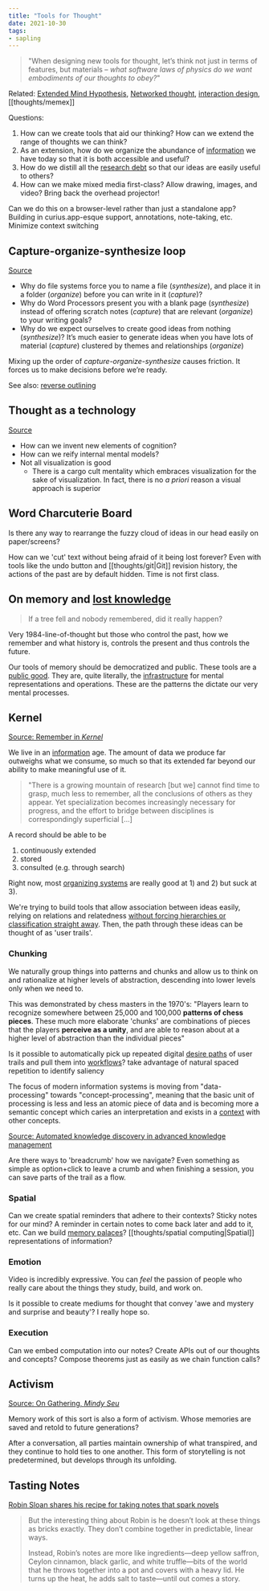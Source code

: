 ```yaml
---
title: "Tools for Thought"
date: 2021-10-30
tags:
- sapling
---
```


> "When designing new tools for thought, let’s think not just in terms of features, but materials – _what software laws of physics do we want embodiments of our thoughts to obey?_"

Related: [Extended Mind Hypothesis](thoughts/Extended%20Mind%20Hypothesis.md), [Networked thought](posts/networked-thought.md), [interaction design](thoughts/interaction%20design.md), [[thoughts/memex]]

Questions:
1. How can we create tools that aid our thinking? How can we extend the range of thoughts we can think?
2. As an extension, how do we organize the abundance of [information](thoughts/information.md) we have today so that it is both accessible and useful?
3. How do we distill all the [research debt](thoughts/research%20debt.md) so that our ideas are easily useful to others?
4. How can we make mixed media first-class? Allow drawing, images, and video? Bring back the overhead projector!

Can we do this on a browser-level rather than just a standalone app? Building in curius.app-esque support, annotations, note-taking, etc. Minimize context switching

## Capture-organize-synthesize loop
[Source](https://subconscious.substack.com/p/unconscious-r-and-d)

-  Why do file systems force you to name a file (_synthesize_), and place it in a folder (_organize_) before you can write in it (_capture_)?
-  Why do Word Processors present you with a blank page (_synthesize_) instead of offering scratch notes (_capture_) that are relevant (_organize_) to your writing goals?
-  Why do we expect ourselves to create good ideas from nothing (_synthesize_)? It’s much easier to generate ideas when you have lots of material (_capture_) clustered by themes and relationships (_organize_)

Mixing up the order of _capture-organize-synthesize_ causes friction. It forces us to make decisions before we’re ready.

See also: [reverse outlining](https://maggieappleton.com/reverse-outline)

## Thought as a technology
[Source](https://cognitivemedium.com/tat/index.html)

- How can we invent new elements of cognition?
- How can we reify internal mental models?
- Not all visualization is good
	- There is a cargo cult mentality which embraces visualization for the sake of visualization. In fact, there is no _a priori_ reason a visual approach is superior

## Word Charcuterie Board
Is there any way to rearrange the fuzzy cloud of ideas in our head easily on paper/screens?

How can we 'cut' text without being afraid of it being lost forever? Even with tools like the undo button and [[thoughts/git|Git]] revision history, the actions of the past are by default hidden. Time is not first class.

## On memory and [lost knowledge](thoughts/lost%20knowledge.md)
> If a tree fell and nobody remembered, did it really happen?

Very 1984-line-of-thought but those who control the past, how we remember and what history is, controls the present and thus controls the future.

Our tools of memory should be democratized and public. These tools are a [public good](thoughts/public%20goods.md). They are, quite literally, the [infrastructure](thoughts/infrastructure.md) for mental representations and operations. These are the patterns the dictate our very mental processes.

## Kernel
[Source: Remember in *Kernel*](https://kernel.community/en/learn/module-3/remember)

We live in an [information](thoughts/information.md) age. The amount of data we produce far outweighs what we consume, so much so that its extended far beyond our ability to make meaningful use of it. 

> "There is a growing mountain of research [but we] cannot find time to grasp, much less to remember, all the conclusions of others as they appear. Yet specialization becomes increasingly necessary for progress, and the effort to bridge between disciplines is correspondingly superficial [...]

A record should be able to be
1. continuously extended
2. stored
3. consulted (e.g. through search)

Right now, most [organizing systems](thoughts/organizing%20system.md) are really good at 1) and 2) but suck at 3).

We're trying to build tools that allow association between ideas easily, relying on relations and relatedness [without forcing hierarchies or classification straight away](thoughts/A%20City%20is%20not%20a%20Tree.md). Then, the path through these ideas can be thought of as 'user trails'. 

### Chunking
We naturally group things into patterns and chunks and allow us to think on and rationalize at higher levels of abstraction, descending into lower levels only when we need to.

This was demonstrated by chess masters in the 1970's: "Players learn to recognize somewhere between 25,000 and 100,000 **patterns of chess pieces**. These much more elaborate 'chunks' are combinations of pieces that the players **perceive as a unity**, and are able to reason about at a higher level of abstraction than the individual pieces"

Is it possible to automatically pick up repeated digital [desire paths](thoughts/desire%20paths.md) of user trails and pull them into [workflows](thoughts/workflows.md)? take advantage of natural spaced repetition to identify saliency

The focus of modern information systems is moving from "data-processing" towards "concept-processing", meaning that the basic unit of processing is less and less an atomic piece of data and is becoming more a semantic concept which caries an interpretation and exists in a [context](thoughts/context.md) with other concepts.

[Source: Automated knowledge discovery in advanced knowledge management](https://www.researchgate.net/publication/220363565_Automated_knowledge_discovery_in_advanced_knowledge_management)

Are there ways to 'breadcrumb' how we navigate? Even something as simple as option+click to leave a crumb and when finishing a session, you can save parts of the trail as a flow.

### Spatial
Can we create spatial reminders that adhere to their contexts? Sticky notes for our mind? A reminder in certain notes to come back later and add to it, etc. Can we build [memory palaces](thoughts/memory%20palace.md)? [[thoughts/spatial computing|Spatial]] representations of information?

### Emotion
Video is incredibly expressive. You can *feel* the passion of people who really care about the things they study, build, and work on.

Is it possible to create mediums for thought that convey 'awe and mystery and surprise and beauty'? I really hope so.

### Execution
Can we embed computation into our notes? Create APIs out of our thoughts and concepts? Compose theorems just as easily as we chain function calls?

## Activism
[Source: On Gathering, *Mindy Seu*](https://www.shiftspace.pub/on-gathering-mindy-seu)

Memory work of this sort is also a form of activism. Whose memories are saved and retold to future generations?

After a conversation, all parties maintain ownership of what transpired, and they continue to hold ties to one another. This form of storytelling is not predetermined, but develops through its unfolding.

## Tasting Notes
[Robin Sloan shares his recipe for taking notes that spark novels](https://every.to/superorganizers/tasting-notes-with-robin-sloan-25629085)

> But the interesting thing about Robin is he doesn’t look at these things as bricks exactly. They don’t combine together in predictable, linear ways.
> 
> Instead, Robin’s notes are more like ingredients—deep yellow saffron, Ceylon cinnamon, black garlic, and white truffle—bits of the world that he throws together into a pot and covers with a heavy lid. He turns up the heat, he adds salt to taste—until out comes a story. 